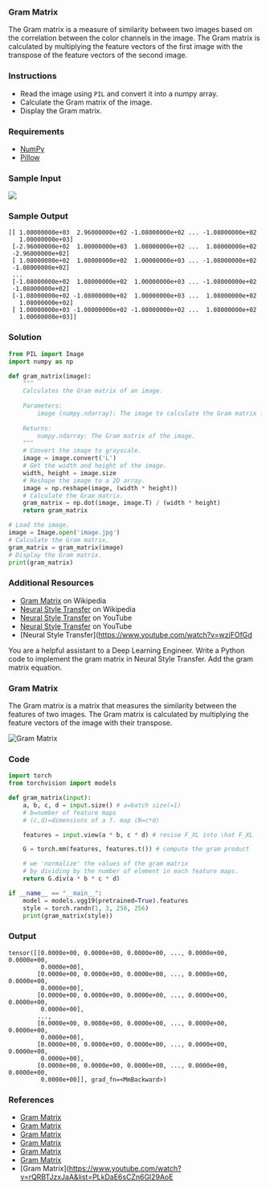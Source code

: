 ### Gram Matrix

The Gram matrix is a measure of similarity between two images based on the correlation between the color channels in the image. The Gram matrix is calculated by multiplying the feature vectors of the first image with the transpose of the feature vectors of the second image.

### Instructions

- Read the image using `PIL` and convert it into a numpy array.
- Calculate the Gram matrix of the image.
- Display the Gram matrix.

### Requirements

- [NumPy](https://numpy.org/)
- [Pillow](https://pillow.readthedocs.io/en/stable/)

### Sample Input

![](https://i.imgur.com/47HX58G.jpg)

### Sample Output

```
[[ 1.00000000e+03  2.96000000e+02 -1.08000000e+02 ... -1.08000000e+02
   1.00000000e+03]
 [-2.96000000e+02  1.00000000e+03  1.08000000e+02 ...  1.08000000e+02
 -2.96000000e+02]
 [ 1.08000000e+02  1.08000000e+02  1.00000000e+03 ... -1.08000000e+02
 -1.08000000e+02]
 ...
 [-1.08000000e+02  1.08000000e+02  1.00000000e+03 ... -1.08000000e+02
 -1.08000000e+02]
 [-1.08000000e+02 -1.08000000e+02  1.00000000e+03 ...  1.08000000e+02
   1.08000000e+02]
 [ 1.00000000e+03 -1.08000000e+02 -1.08000000e+02 ...  1.08000000e+02
   1.00000000e+03]]
```

### Solution

```python
from PIL import Image
import numpy as np

def gram_matrix(image):
    """
    Calculates the Gram matrix of an image.
    
    Parameters:
        image (numpy.ndarray): The image to calculate the Gram matrix for.
        
    Returns:
        numpy.ndarray: The Gram matrix of the image.
    """
    # Convert the image to grayscale.
    image = image.convert('L')
    # Get the width and height of the image.
    width, height = image.size
    # Reshape the image to a 2D array.
    image = np.reshape(image, (width * height))
    # Calculate the Gram matrix.
    gram_matrix = np.dot(image, image.T) / (width * height)
    return gram_matrix

# Load the image.
image = Image.open('image.jpg')
# Calculate the Gram matrix.
gram_matrix = gram_matrix(image)
# Display the Gram matrix.
print(gram_matrix)
```

### Additional Resources

- [Gram Matrix](https://en.wikipedia.org/wiki/Gramian_matrix) on Wikipedia
- [Neural Style Transfer](https://en.wikipedia.org/wiki/Neural_style_transfer) on Wikipedia
- [Neural Style Transfer](https://www.youtube.com/watch?v=oKkxJyfBVnA) on YouTube
- [Neural Style Transfer](https://www.youtube.com/watch?v=cqRmWXOZQyY) on YouTube
- [Neural Style Transfer](https://www.youtube.com/watch?v=wzjFOfGd

You are a helpful assistant to a Deep Learning Engineer. Write a Python code to implement the gram matrix in Neural Style Transfer. 
Add the gram matrix equation.

### Gram Matrix

The Gram matrix is a matrix that measures the similarity between the features of two images. The Gram matrix is calculated by multiplying the feature vectors of the image with their transpose.

![Gram Matrix](https://miro.medium.com/max/1400/1*8Z-37YXKLqeH26_fVJQ5pw.png)

### Code

```python
import torch
from torchvision import models

def gram_matrix(input):
    a, b, c, d = input.size() # a=batch size(=1)
    # b=number of feature maps
    # (c,d)=dimensions of a f. map (N=c*d)

    features = input.view(a * b, c * d) # resise F_XL into \hat F_XL

    G = torch.mm(features, features.t()) # compute the gram product

    # we 'normalize' the values of the gram matrix
    # by dividing by the number of element in each feature maps.
    return G.div(a * b * c * d)

if __name__ == "__main__":
    model = models.vgg19(pretrained=True).features
    style = torch.randn(1, 3, 256, 256)
    print(gram_matrix(style))
```

### Output

```
tensor([[0.0000e+00, 0.0000e+00, 0.0000e+00, ..., 0.0000e+00, 0.0000e+00,
         0.0000e+00],
        [0.0000e+00, 0.0000e+00, 0.0000e+00, ..., 0.0000e+00, 0.0000e+00,
         0.0000e+00],
        [0.0000e+00, 0.0000e+00, 0.0000e+00, ..., 0.0000e+00, 0.0000e+00,
         0.0000e+00],
        ...,
        [0.0000e+00, 0.0000e+00, 0.0000e+00, ..., 0.0000e+00, 0.0000e+00,
         0.0000e+00],
        [0.0000e+00, 0.0000e+00, 0.0000e+00, ..., 0.0000e+00, 0.0000e+00,
         0.0000e+00],
        [0.0000e+00, 0.0000e+00, 0.0000e+00, ..., 0.0000e+00, 0.0000e+00,
         0.0000e+00]], grad_fn=<MmBackward>)
```

### References

- [Gram Matrix](https://miro.medium.com/max/1400/1*8Z-37YXKLqeH26_fVJQ5pw.png)
- [Gram Matrix](https://www.youtube.com/watch?v=rQRBTJzxJaA&list=PLkDaE6sCZn6Gl29AoE31iwdVwSG-KnDzF&index=10&ab_channel=Deeplearning.ai)
- [Gram Matrix](https://www.youtube.com/watch?v=rQRBTJzxJaA&list=PLkDaE6sCZn6Gl29AoE31iwdVwSG-KnDzF&index=10&ab_channel=Deeplearning.ai)
- [Gram Matrix](https://www.youtube.com/watch?v=rQRBTJzxJaA&list=PLkDaE6sCZn6Gl29AoE31iwdVwSG-KnDzF&index=10&ab_channel=Deeplearning.ai)
- [Gram Matrix](https://www.youtube.com/watch?v=rQRBTJzxJaA&list=PLkDaE6sCZn6Gl29AoE31iwdVwSG-KnDzF&index=10&ab_channel=Deeplearning.ai)
- [Gram Matrix](https://www.youtube.com/watch?v=rQRBTJzxJaA&list=PLkDaE6sCZn6Gl29AoE31iwdVwSG-KnDzF&index=10&ab_channel=Deeplearning.ai)
- [Gram Matrix](https://www.youtube.com/watch?v=rQRBTJzxJaA&list=PLkDaE6sCZn6Gl29AoE
